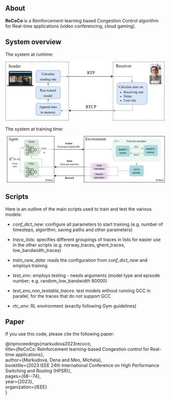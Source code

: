 ## About
**ReCoCo** is a Reinforcement-learning based Congestion Control algorithm for Real-time applications (video conferencing, cloud gaming).

## System overview
The system at runtime:

![The system at runtime](scheme/congestion_control.png)

The system at training time:

![Schema of the system](scheme/scheme_rl_system.drawio3.drawio.png)

## Scripts
Here is an outline of the main scripts used to train and test the various models:
- *conf_dict_new*: configure all parameters to start training (e.g. number of timesteps, algorithm, saving paths and other parameters)
- *trace_lists*: specifies different groupings of traces in lists for easier use in the other scripts (e.g. norway_traces, ghent_traces, low_bandwidth_traces)

- *train_new_data*: reads the configuration from *conf_dict_new* and employs training
- *test_env*: employs testing - needs arguments (model type and episode number; e.g. random_low_bandwidth 80000) 
- *test_env_non_testable_traces*: test models without running GCC in parallel, for the traces that do not support GCC

- *rtc_env*: RL environment (exactly following Gym guidelines)

## Paper
If you use this code, please cite the following paper:

@inproceedings{markudova2023recoco,  
  title={ReCoCo: Reinforcement learning-based Congestion control for Real-time applications},  
  author={Markudova, Dena and Meo, Michela},  
  booktitle={2023 IEEE 24th International Conference on High Performance Switching and Routing (HPSR)},  
  pages={68--74},  
  year={2023},  
  organization={IEEE}  
}

